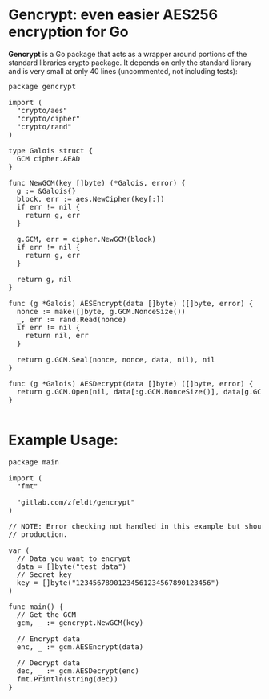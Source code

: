 <h1>Gencrypt: even easier AES256 encryption for Go</h1>

**Gencrypt** is a Go package that acts as a wrapper around portions of the
standard libraries crypto package.  It depends on only the standard library and
is very small at only 40 lines (uncommented, not including tests):

<pre>
package gencrypt

import (
  "crypto/aes"
  "crypto/cipher"
  "crypto/rand"
)

type Galois struct {
  GCM cipher.AEAD
}

func NewGCM(key []byte) (*Galois, error) {
  g := &Galois{}
  block, err := aes.NewCipher(key[:])
  if err != nil {
    return g, err
  }

  g.GCM, err = cipher.NewGCM(block)
  if err != nil {
    return g, err
  }

  return g, nil
}

func (g *Galois) AESEncrypt(data []byte) ([]byte, error) {
  nonce := make([]byte, g.GCM.NonceSize())
  _, err := rand.Read(nonce)
  if err != nil {
    return nil, err
  }

  return g.GCM.Seal(nonce, nonce, data, nil), nil
}

func (g *Galois) AESDecrypt(data []byte) ([]byte, error) {
  return g.GCM.Open(nil, data[:g.GCM.NonceSize()], data[g.GCM.NonceSize():], nil)
}

</pre>

<h1>Example Usage:</h1>

<pre>
package main

import (
  "fmt"

  "gitlab.com/zfeldt/gencrypt"
)

// NOTE: Error checking not handled in this example but should be in
// production.

var (
  // Data you want to encrypt
  data = []byte("test data")
  // Secret key
  key = []byte("12345678901234561234567890123456")
)

func main() {
  // Get the GCM
  gcm, _ := gencrypt.NewGCM(key)

  // Encrypt data
  enc, _ := gcm.AESEncrypt(data)

  // Decrypt data
  dec, _ := gcm.AESDecrypt(enc)
  fmt.Println(string(dec))
}
</pre>
